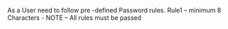 As a User need to
follow pre
-defined
Password rules.
Rule1
– minimum 8
Characters - NOTE – All rules must be passed